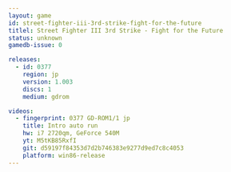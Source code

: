 ```yaml
---
layout: game
id: street-fighter-iii-3rd-strike-fight-for-the-future
titlel: Street Fighter III 3rd Strike - Fight for the Future
status: unknown
gamedb-issue: 0

releases:
  - id: 0377
    region: jp
    version: 1.003
    discs: 1
    medium: gdrom

videos:
  - fingerprint: 0377 GD-ROM1/1 jp
    title: Intro auto run
    hw: i7 2720qm, GeForce 540M
    yt: M5tKB85RxfI
    git: d59197f84353d7d2b746383e9277d9ed7c8c4053
    platform: win86-release
---
```

